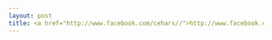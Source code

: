 ```yaml
---
layout: post
title: <a href="http://www.facebook.com/cehars//">http://www.facebook.com/cehars//</a>
---
```



